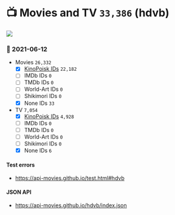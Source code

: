 # :tv: Movies and TV `33,386` (hdvb)

<a href="https://API-Movies.github.io"><img src="https://API-Movies.github.io/banner.png?cache"></a>

### :date: 2021-06-12
- Movies `26,332`
  - [x] <a href="https://API-Movies.github.io/hdvb/movie_kinopoisk_ids.json">KinoPoisk IDs</a> `22,182`
  - [ ] IMDb IDs `0`
  - [ ] TMDb IDs `0`
  - [ ] World-Art IDs `0`
  - [ ] Shikimori IDs `0`
  - [x] None IDs `33`
- TV `7,054`
  - [x] <a href="https://API-Movies.github.io/hdvb/tv_kinopoisk_ids.json">KinoPoisk IDs</a> `4,928`
  - [ ] IMDb IDs `0`
  - [ ] TMDb IDs `0`
  - [ ] World-Art IDs `0`
  - [ ] Shikimori IDs `0`
  - [x] None IDs `6`
#### Test errors
- <a href='https://api-movies.github.io/test.html#hdvb'>https://api-movies.github.io/test.html#hdvb</a>
#### JSON API
- <a href='https://api-movies.github.io/hdvb/index.json'>https://api-movies.github.io/hdvb/index.json</a>
